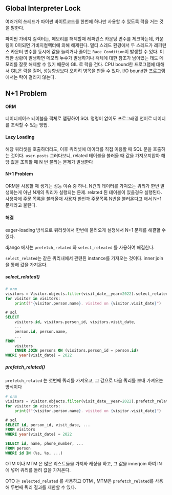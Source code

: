 ## Global Interpreter Lock

여러개의 쓰레드가 파이썬 바이트코드를 한번에 하나만 사용할 수 있도록 락을 거는 것을 말한다. 

파이썬 가비지 컬렉터는, 메모리를 해제할때 레퍼런스 카운팅 변수를 체크하는데, 카운팅이 0이되면 가비지컬렉터에 의해 해제된다. 멀티 스레드 환경에서 두 스레드가 레퍼런스 카운터 변수를 동시에 값을 늘리거나 줄이는 `Race Condition`이 발생할 수 있다. 이러한 상황이 발생하면 메모리 누수가 발생하거나 객체에 대한 참조가 남아있는 데도 메모리를 잘못 해제할 수 있기 때문에 GIL 로 락을 건다.
CPU bound한 프로그램에 대해서 GIL은 락을 걸어, 성능향상보다 오히려 병목을 만들 수 있다.
I/O bound한 프로그램에서는 락이 걸리지 않는다.


## N+1 Problem

#### ORM

데이터베이스 테이블을 객체로 맵핑하여 SQL 명령어 없이도 프로그래밍 언어로 데이터를 조작할 수 있는 방법.

#### **Lazy Loading**

해당 쿼리셋을 호출하더라도, 이후 쿼리셋에 데이터를 직접 이용할 때 SQL 문을 호출하는 것이다. `user.posts` 그러다보니, related 테이블을 불러올 때 값을 가져오지않아 해당 값을 조회할 때 N 번 불리는 문제가 발생한다

#### **N+1 Problem**

ORM을 사용할 때 생기는 성능 이슈 중 하나. N건의 데이터를 가져오는 쿼리가 한번 발생하는게 아닌 N개의 쿼리가 실행되는 문제. related 된 테이블이 있을경우 실행된다. 사용자에 주문 목록을 불러올때 사용자 한번과 주문목록 N번을 불러온다고 해서 N+1 문제라고 불린다.

#### **해결**

eager-loading 방식으로 쿼리셋에서 한번에 불러오게 설정해서 N+1 문제를 해결할 수 있다.

django 에서는 `prefetch_related` 와 `select_releated` 를 사용하여 해결한다.

`select_related`는 같은 쿼리내에서 관련된 instance를 가져오는 것이다. inner join 을 통해 값을 가져온다.

##### select_related()

```python
# orm 
visitors = Visitor.objects.filter(visit_date__year=2022).select_related("person")
for visitor in visitors:
	print(f"{visitor.person.name}. visited on {visitor.visit_date}")
```

```sql
# sql 
SELECT
	visitors.id, visitors.person_id, visitors.visit_date,
    ...
    person.id, person.name,
    ...
FROM
	visitors
    INNER JOIN persons ON (visitors.person_id = person.id)
WHERE year(visit_date) = 2022
```

##### prefetch_related()

`prefetch_related` 는 첫번째 쿼리를 가져오고, 그 값으로 다음 쿼리를 보내 가져오는 방식이다

```python
# orm 
visitors = Visitor.objects.filter(visit_date__year=2022).prefetch_related("person")
for visitor in visitors:
	print(f"{visitor.person.name}. visited on {visitor.visit_date}")
```

```sql
# sql
SELECT id, person_id, visit_date, ...
FROM visitors
WHERE year(visit_date) = 2022

SELECT id, name, phone_number, ...
FROM person
WHERE id IN (%s, %s, ...)
```

OTM 이나 MTM 은 많은 리스트들을 가져와 캐싱을 하고, 그 값을 innerjoin 하여 IN 에 넣어 쿼리를 돌려 값을 가져온다.

OTO 는 `selected_related`  를 사용하고 OTM , MTM은 `prefetch_related`를 사용해 두번째 쿼리 결과를 제한할 수 있다.